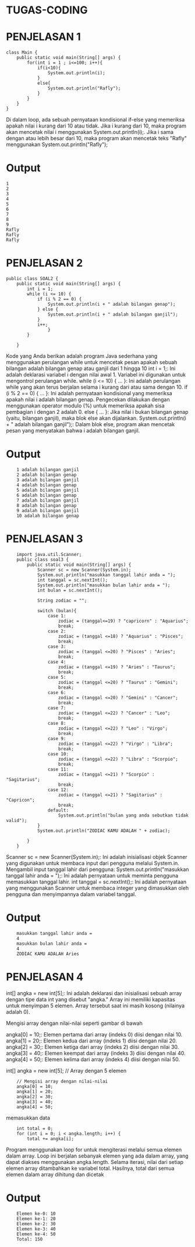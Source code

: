 # TUGAS-CODING

# PENJELASAN 1 

    class Main {
        public static void main(String[] args) {
            for(int i = 1 ; i<=100; i++){
                if(i<10){
                    System.out.println(i);
                }
                else{
                    System.out.println("Rafly");
                }
            }
        }
    }

Di dalam loop, ada sebuah pernyataan kondisional if-else yang memeriksa apakah nilai i kurang dari 10 atau tidak. Jika i kurang dari 10, maka program akan mencetak nilai i menggunakan System.out.println(i);. Jika i sama dengan atau lebih besar dari 10, maka program akan mencetak teks "Rafly" menggunakan System.out.println("Rafly");

# Output

    1
    2
    3
    4
    5
    6
    7
    8
    9
    Rafly
    Rafly
    Rafly

# PENJELASAN 2

    public class SOAL2 {
        public static void main(String[] args) {
            int i = 1;
            while (i <= 10) {
                if (i % 2 == 0) {
                    System.out.println(i + " adalah bilangan genap");
                } else {
                    System.out.println(i + " adalah bilangan ganjil");
                }
                i++;
                    }
            }

        }

Kode yang Anda berikan adalah program Java sederhana yang menggunakan perulangan while untuk mencetak pesan apakah sebuah bilangan adalah bilangan genap atau ganjil dari 1 hingga 10
int i = 1;: Ini adalah deklarasi variabel i dengan nilai awal 1. Variabel ini digunakan untuk mengontrol perulangan while.
while (i <= 10) { ... }: Ini adalah perulangan while yang akan terus berjalan selama i kurang dari atau sama dengan 10.
if (i % 2 == 0) { ... }: Ini adalah pernyataan kondisional yang memeriksa apakah nilai i adalah bilangan genap. Pengecekan dilakukan dengan menggunakan operator modulo (%) untuk memeriksa apakah sisa pembagian i dengan 2 adalah 0.
else { ... }: Jika nilai i bukan bilangan genap (yaitu, bilangan ganjil), maka blok else akan dijalankan.
System.out.println(i + " adalah bilangan ganjil");: Dalam blok else, program akan mencetak pesan yang menyatakan bahwa i adalah bilangan ganjil.

# Output
        
        1 adalah bilangan ganjil
        2 adalah bilangan genap
        3 adalah bilangan ganjil
        4 adalah bilangan genap
        5 adalah bilangan ganjil
        6 adalah bilangan genap
        7 adalah bilangan ganjil
        8 adalah bilangan genap
        9 adalah bilangan ganjil
        10 adalah bilangan genap

# PENJELASAN 3

        import java.util.Scanner;
        public class soal3 {
            public static void main(String[] args) {
                Scanner sc = new Scanner(System.in);
                System.out.println("masukkan tanggal lahir anda = ");
                int tanggal = sc.nextInt();
                System.out.println("masukkan bulan lahir anda = ");
                int bulan = sc.nextInt();
        
                String zodiac = "";
        
                switch (bulan){
                    case 1:
                        zodiac = (tanggal<=19) ? "capricorn" : "Aquarius";
                        break;
                    case 2:
                        zodiac = (tanggal <=18) ? "Aquarius" : "Pisces";
                        break;
                    case 3:
                        zodiac = (tanggal <=20) ? "Pisces" : "Aries";
                        break;
                    case 4:
                        zodiac = (tanggal <=19) ? "Aries" : "Taurus";
                        break;
                    case 5:
                        zodiac = (tanggal <=20) ? "Taurus" : "Gemini";
                        break;
                    case 6:
                        zodiac = (tanggal <=20) ? "Gemini" : "Cancer";
                        break;
                    case 7:
                        zodiac = (tanggal <=22) ? "Cancer" : "Leo";
                        break;
                    case 8:
                        zodiac = (tanggal <=22) ? "Leo" : "Virgo";
                        break;
                    case 9:
                        zodiac = (tanggal <=22) ? "Virgo" : "Libra";
                        break;
                    case 10:
                        zodiac = (tanggal <=22) ? "Libra" : "Scorpio";
                        break;
                    case 11:
                        zodiac = (tanggal <=21) ? "Scorpio" : "Sagitarius";
                        break;
                    case 12:
                        zodiac = (tanggal <=21) ? "Sagitarius" : "Capricon";
                        break;
                    default:
                        System.out.println("bulan yang anda sebutkan tidak valid");
                }
                System.out.println("ZODIAC KAMU ADALAH " + zodiac);
        
            }
        }

Scanner sc = new Scanner(System.in);: Ini adalah inisialisasi objek Scanner yang digunakan untuk membaca input dari pengguna melalui System.in.
Mengambil input tanggal lahir dari pengguna:
System.out.println("masukkan tanggal lahir anda = ");: Ini adalah pernyataan untuk meminta pengguna memasukkan tanggal lahir.
int tanggal = sc.nextInt();: Ini adalah pernyataan yang menggunakan Scanner untuk membaca integer yang dimasukkan oleh pengguna dan menyimpannya dalam variabel tanggal.

# Output

        masukkan tanggal lahir anda = 
        4
        masukkan bulan lahir anda = 
        4
        ZODIAC KAMU ADALAH Aries


# PENJELASAN 4

int[] angka = new int[5];: Ini adalah deklarasi dan inisialisasi sebuah array dengan tipe data int yang disebut "angka." Array ini memiliki kapasitas untuk menyimpan 5 elemen. Array tersebut saat ini masih kosong (nilainya adalah 0).

Mengisi array dengan nilai-nilai seperti gambar di bawah

angka[0] = 10;: Elemen pertama dari array (indeks 0) diisi dengan nilai 10.
angka[1] = 20;: Elemen kedua dari array (indeks 1) diisi dengan nilai 20.
angka[2] = 30;: Elemen ketiga dari array (indeks 2) diisi dengan nilai 30.
angka[3] = 40;: Elemen keempat dari array (indeks 3) diisi dengan nilai 40.
angka[4] = 50;: Elemen kelima dari array (indeks 4) diisi dengan nilai 50.

 int[] angka = new int[5]; // Array dengan 5 elemen

        // Mengisi array dengan nilai-nilai
        angka[0] = 10;
        angka[1] = 20;
        angka[2] = 30;
        angka[3] = 40;
        angka[4] = 50;

memasukkan data 

        int total = 0;
        for (int i = 0; i < angka.length; i++) {
            total += angka[i];

            
Program menggunakan loop for untuk mengiterasi melalui semua elemen dalam array. Loop ini berjalan sebanyak elemen yang ada dalam array, yang dapat diakses menggunakan angka.length.
Selama iterasi, nilai dari setiap elemen array ditambahkan ke variabel total.
Hasilnya, total dari semua elemen dalam array dihitung dan dicetak

# Output

        Elemen ke-0: 10
        Elemen ke-1: 20
        Elemen ke-2: 30
        Elemen ke-3: 40
        Elemen ke-4: 50
        Total: 150
